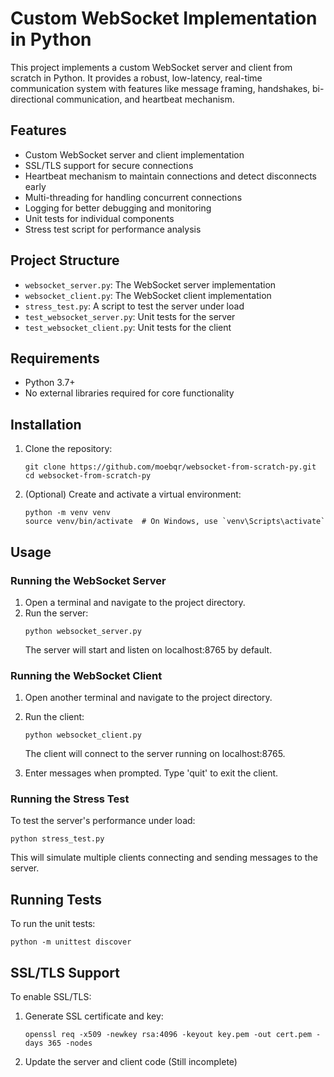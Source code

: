 # Custom WebSocket Implementation in Python

This project implements a custom WebSocket server and client from scratch in Python. It provides a robust, low-latency, real-time communication system with features like message framing, handshakes, bi-directional communication, and heartbeat mechanism.

## Features

- Custom WebSocket server and client implementation
- SSL/TLS support for secure connections
- Heartbeat mechanism to maintain connections and detect disconnects early
- Multi-threading for handling concurrent connections
- Logging for better debugging and monitoring
- Unit tests for individual components
- Stress test script for performance analysis

## Project Structure

- `websocket_server.py`: The WebSocket server implementation
- `websocket_client.py`: The WebSocket client implementation
- `stress_test.py`: A script to test the server under load
- `test_websocket_server.py`: Unit tests for the server
- `test_websocket_client.py`: Unit tests for the client

## Requirements

- Python 3.7+
- No external libraries required for core functionality

## Installation

1. Clone the repository:
   ```
   git clone https://github.com/moebqr/websocket-from-scratch-py.git
   cd websocket-from-scratch-py
   ```

2. (Optional) Create and activate a virtual environment:
   ```
   python -m venv venv
   source venv/bin/activate  # On Windows, use `venv\Scripts\activate`
   ```

## Usage

### Running the WebSocket Server

1. Open a terminal and navigate to the project directory.
2. Run the server:
   ```
   python websocket_server.py
   ```
   The server will start and listen on localhost:8765 by default.

### Running the WebSocket Client

1. Open another terminal and navigate to the project directory.
2. Run the client:
   ```
   python websocket_client.py
   ```
   The client will connect to the server running on localhost:8765.

3. Enter messages when prompted. Type 'quit' to exit the client.

### Running the Stress Test

To test the server's performance under load:

```
python stress_test.py
```

This will simulate multiple clients connecting and sending messages to the server.

## Running Tests

To run the unit tests:

```
python -m unittest discover
```

## SSL/TLS Support

To enable SSL/TLS:

1. Generate SSL certificate and key:
   ```
   openssl req -x509 -newkey rsa:4096 -keyout key.pem -out cert.pem -days 365 -nodes
   ```

2. Update the server and client code (Still incomplete)
